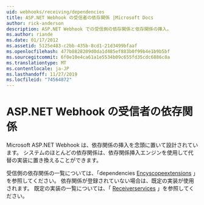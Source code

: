 ```yaml
---
uid: webhooks/receiving/dependencies
title: ASP.NET Webhook の受信者の依存関係 |Microsoft Docs
author: rick-anderson
description: ASP.NET Webhook での受信側の依存関係と依存関係の挿入。
ms.author: riande
ms.date: 01/17/2012
ms.assetid: 5125e483-c2bb-435b-8cd1-21d3499bfaaf
ms.openlocfilehash: 477b8828209d0da1d485ef883b0f99b4e1b9b5bf
ms.sourcegitcommit: 6f0e10e4ca61a1e5534b09c655fd35cdc6886c8a
ms.translationtype: MT
ms.contentlocale: ja-JP
ms.lasthandoff: 11/27/2019
ms.locfileid: "74564872"
---
```

# <a name="aspnet-webhooks-receiver-dependencies"></a>ASP.NET Webhook の受信者の依存関係

Microsoft ASP.NET Webhook は、依存関係の挿入を念頭に置いて設計されています。 システムのほとんどの依存関係は、依存関係挿入エンジンを使用して代替の実装に置き換えることができます。

受信側の依存関係の一覧については、「dependencies [Encyscopeextensions](https://github.com/aspnet/aspnetWebHooks/blob/master/src/Microsoft.AspNet.WebHooks.Receivers/Extensions/DependencyScopeExtensions.cs) 」を参照してください。 依存関係が登録されていない場合は、既定の実装が使用されます。 既定の実装の一覧については、「 [Receiverservices](https://github.com/aspnet/aspnetWebHooks/blob/master/src/Microsoft.AspNet.WebHooks.Receivers/Services/ReceiverServices.cs) 」を参照してください。

